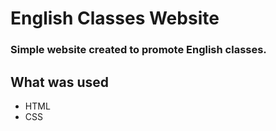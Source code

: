 # English Classes Website
### Simple website created to promote English classes.
## What was used
- HTML
- CSS
